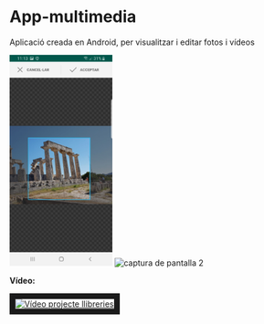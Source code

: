 # App-multimedia
Aplicació creada en Android, per visualitzar i editar fotos i vídeos

<img src="CapturaRetallarImatge.jpg" alt="captura de pantalla 1" width="180" height="370"> <img src="CapturaRetallarVídeo.jpg" alt="captura de pantalla 2" width="180" height="370">

<p><b>Vídeo:</b></p>
<a href="https://youtu.be/h7C_8Xy4LxI" target="_blank"><img src="http://img.youtube.com/vi/h7C_8Xy4LxI/0.jpg" 
alt="Vídeo projecte llibreries" width="240" height="180" border="10" /></a>
